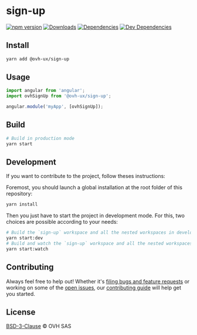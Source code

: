 # sign-up

[![npm version](https://badgen.net/npm/v/@ovh-ux/sign-up)](https://www.npmjs.com/package/@ovh-ux/sign-up) [![Downloads](https://badgen.net/npm/dt/@ovh-ux/sign-up)](https://npmjs.com/package/@ovh-ux/sign-up) [![Dependencies](https://badgen.net/david/dep/ovh-ux/manager/packages/manager/modules/sign-up)](https://npmjs.com/package/@ovh-ux/sign-up?activeTab=dependencies) [![Dev Dependencies](https://badgen.net/david/dev/ovh-ux/manager/packages/manager/modules/sign-up)](https://npmjs.com/package/@ovh-ux/sign-up?activeTab=dependencies)

## Install

```sh
yarn add @ovh-ux/sign-up
```

## Usage

```js
import angular from 'angular';
import ovhSignUp from '@ovh-ux/sign-up';

angular.module('myApp', [ovhSignUp]);
```

## Build

```sh
# Build in production mode
yarn start
```

## Development

If you want to contribute to the project, follow theses instructions:

Foremost, you should launch a global installation at the root folder of this repository:

```sh
yarn install
```

Then you just have to start the project in development mode. For this, two choices are possible according to your needs:

```sh
# Build the `sign-up` workspace and all the nested workspaces in development mode and watch only `sign-up` workspace
yarn start:dev
# Build and watch the `sign-up` workspace and all the nested workspaces in development mode
yarn start:watch
```

## Contributing

Always feel free to help out! Whether it's [filing bugs and feature requests](https://github.com/ovh/manager/issues/new) or working on some of the [open issues](https://github.com/ovh/manager/issues), our [contributing guide](https://github.com/ovh/manager/blob/master/CONTRIBUTING.md) will help get you started.

## License

[BSD-3-Clause](LICENSE) © OVH SAS
